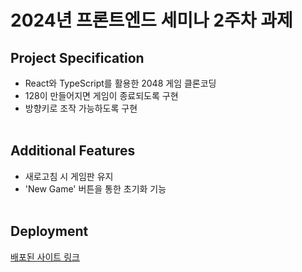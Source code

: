 # 2024년 프론트엔드 세미나 2주차 과제

## Project Specification

- React와 TypeScript를 활용한 2048 게임 클론코딩
- 128이 만들어지면 게임이 종료되도록 구현
- 방향키로 조작 가능하도록 구현
  <br/><br/>

## Additional Features

- 새로고침 시 게임판 유지
- 'New Game' 버튼을 통한 초기화 기능
  <br/><br/>

## Deployment

[배포된 사이트 링크](https://clone-coding-psi.vercel.app/)
